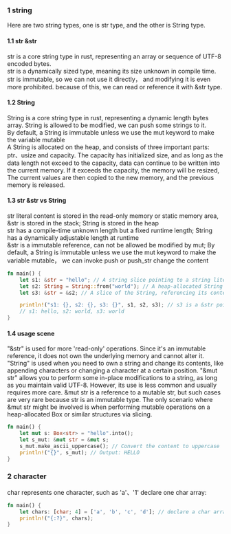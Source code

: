 ### 1 string
Here are two string types, one is str type, and the other is String type.  

#### 1.1 str &str
str is a core string type in rust, representing an array or sequence of UTF-8 encoded bytes.  
str is a dynamically sized type, meaning its size unknown in compile time.  
str is immutable, so we can not use it directly， and modifying it is even more prohibited.
because of this, we can read or reference it with &str type.

#### 1.2 String
String is a core string type in rust, representing a dynamic length bytes array.
String is allowed to be modified, we can push some strings to it.  
By default, a String is immutable unless we use the mut keyword to make the variable mutable  
A String is allocated on the heap, and consists of three important parts: ptr、usize and capacity. The capacity has initialized size, and as long as the data length not exceed to the capacity, data can continue to be written into the current memory. If it exceeds the capacity, the memory will be resized, The current values are then copied to the new memory, and the previous memory is released.  

#### 1.3 str &str vs String
str literal content is stored in the read-only memory or static memory area, &str is stored in the stack; String is stored in the heap  
str has a compile-time unknown length but a fixed runtime length; String has a dynamically adjustable length at runtime  
&str is a immutable reference, can not be allowed be modified by mut; By default, a String is immutable unless we use the mut keyword to make the variable mutable， we can invoke push or push_str change the content  
```rust
fn main() {
    let s1: &str = "hello"; // A string slice pointing to a string literal
    let s2: String = String::from("world"); // A heap-allocated String
    let s3: &str = &s2; // A slice of the String, referencing its content

    println!("s1: {}, s2: {}, s3: {}", s1, s2, s3); // s3 is a &str pointing to s2's content
    // s1: hello, s2: world, s3: world
}
```
#### 1.4 usage scene
"&str" is used for more 'read-only' operations. Since it's an immutable reference, it does not own the underlying memory and cannot alter it.
"String" is used when you need to own a string and change its contents, like appending characters or changing a character at a certain position.
"&mut str" allows you to perform some in-place modifications to a string, as long as you maintain valid UTF-8. However, its use is less common and usually requires more care.
&mut str is a reference to a mutable str, but such cases are very rare because str is an immutable type. The only scenario where &mut str might be involved is when performing mutable operations on a heap-allocated Box<str> or similar structures via slicing.  
```rust
fn main() {
    let mut s: Box<str> = "hello".into();
    let s_mut: &mut str = &mut s;
    s_mut.make_ascii_uppercase(); // Convert the content to uppercase
    println!("{}", s_mut); // Output: HELLO
}
```
### 2 character
char represents one character, such as 'a'、'1'
declare one char array:

```rust
fn main() {
    let chars: [char; 4] = ['a', 'b', 'c', 'd']; // declare a char array contains 4 characters
    println!("{:?}", chars);
}
```